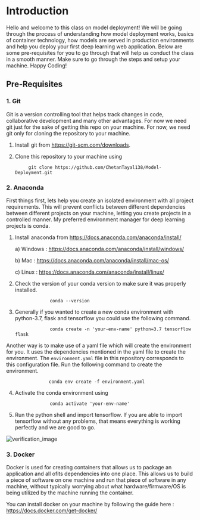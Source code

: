 # Introduction 

Hello and welcome to this class on model deployment! We will be going through the process of understanding how model deployment works, basics of container technology, how models are served in production environments and help you deploy your first deep learning web application. Below are some pre-requisites for you to go through that will help us conduct the class in a smooth manner. Make sure to go through the steps and setup your machine. Happy Coding!

## Pre-Requisites 


### 1. Git 

Git is a version controlling tool that helps track changes in code, collaborative development and many other advantages. For now we need git just for the sake of getting this repo on your machine. For now, we need git only for cloning the repository to your machine.

1. Install git from https://git-scm.com/downloads.

2. Clone this repository to your machine using
            
            git clone https://github.com/ChetanTayal138/Model-Deployment.git

### 2. Anaconda 

First things first, lets help you create an isolated environment with all project requirements. This will prevent conflicts between different dependencies between different projects on your machine, letting you create projects in a controlled manner. My preferred environment manager for deep learning projects is conda.

1. Install anaconda from https://docs.anaconda.com/anaconda/install/ 

    a) Windows : https://docs.anaconda.com/anaconda/install/windows/
    
    b) Mac : https://docs.anaconda.com/anaconda/install/mac-os/
    
    c) Linux : https://docs.anaconda.com/anaconda/install/linux/

2. Check the version of your conda version to make sure it was properly installed.

                    conda --version

3. Generally if you wanted to create a new conda environment with python-3.7, flask and tensorflow you could use the following command. 

                    conda create -n 'your-env-name' python=3.7 tensorflow flask 

Another way is to make use of a yaml file which will create the environment for you. It uses the dependencies mentioned in the yaml file to create the environment. The `environment.yaml` file in this repository corresponds to this configuration file. Run the following command to create the environment.

                    conda env create -f environment.yaml

4. Activate the conda environment using 
            
                    conda activate 'your-env-name'

5. Run the python shell and import tensorflow. If you are able to import tensorflow without any problems, that means everything is working perfectly and we are good to go. 

![verification_image](https://github.com/ChetanTayal138/Model-Deployment/blob/master/images/verify_tensorflow.png)

### 3. Docker

Docker is used for creating containers that allows us to package an application and all ofits dependencies into one place. This allows us to build a piece of software on one machine and run that piece of software in any machine, without typically worrying about what hardware/firmware/OS is being utilized by the machine running the container. 

You can install docker on your machine by following the guide here : https://docs.docker.com/get-docker/


